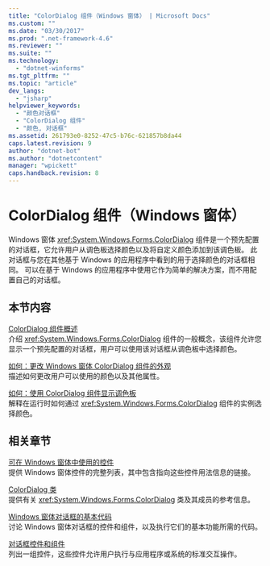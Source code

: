 ```yaml
---
title: "ColorDialog 组件（Windows 窗体） | Microsoft Docs"
ms.custom: ""
ms.date: "03/30/2017"
ms.prod: ".net-framework-4.6"
ms.reviewer: ""
ms.suite: ""
ms.technology: 
  - "dotnet-winforms"
ms.tgt_pltfrm: ""
ms.topic: "article"
dev_langs: 
  - "jsharp"
helpviewer_keywords: 
  - "颜色对话框"
  - "ColorDialog 组件"
  - "颜色, 对话框"
ms.assetid: 261793e0-8252-47c5-b76c-621857b8da44
caps.latest.revision: 9
author: "dotnet-bot"
ms.author: "dotnetcontent"
manager: "wpickett"
caps.handback.revision: 8
---
```

# ColorDialog 组件（Windows 窗体）
Windows 窗体 <xref:System.Windows.Forms.ColorDialog> 组件是一个预先配置的对话框，它允许用户从调色板选择颜色以及将自定义颜色添加到该调色板。  此对话框与您在其他基于 Windows 的应用程序中看到的用于选择颜色的对话框相同。  可以在基于 Windows 的应用程序中使用它作为简单的解决方案，而不用配置自己的对话框。  
  
## 本节内容  
 [ColorDialog 组件概述](../../../../docs/framework/winforms/controls/colordialog-component-overview-windows-forms.md)  
 介绍 <xref:System.Windows.Forms.ColorDialog> 组件的一般概念，该组件允许您显示一个预先配置的对话框，用户可以使用该对话框从调色板中选择颜色。  
  
 [如何：更改 Windows 窗体 ColorDialog 组件的外观](../../../../docs/framework/winforms/controls/how-to-change-the-appearance-of-the-windows-forms-colordialog-component.md)  
 描述如何更改用户可以使用的颜色以及其他属性。  
  
 [如何：使用 ColorDialog 组件显示调色板](../../../../docs/framework/winforms/controls/how-to-show-a-color-palette-with-the-colordialog-component.md)  
 解释在运行时如何通过 <xref:System.Windows.Forms.ColorDialog> 组件的实例选择颜色。  
  
## 相关章节  
 [可在 Windows 窗体中使用的控件](../../../../docs/framework/winforms/controls/controls-to-use-on-windows-forms.md)  
 提供 Windows 窗体控件的完整列表，其中包含指向这些控件用法信息的链接。  
  
 [ColorDialog 类](frlrfSystemWindowsFormsColorDialogClassTopic)  
 提供有关 <xref:System.Windows.Forms.ColorDialog> 类及其成员的参考信息。  
  
 [Windows 窗体对话框的基本代码](vbtchEssentialCodeForWindowsFormsDialogBoxes)  
 讨论 Windows 窗体对话框的控件和组件，以及执行它们的基本功能所需的代码。  
  
 [对话框控件和组件](../../../../docs/framework/winforms/controls/dialog-box-controls-and-components-windows-forms.md)  
 列出一组控件，这些控件允许用户执行与应用程序或系统的标准交互操作。